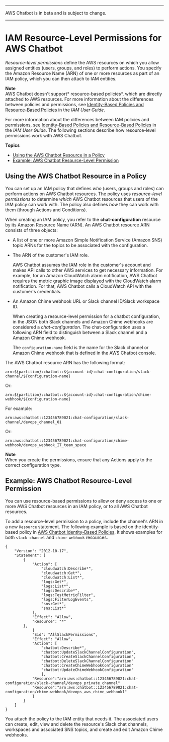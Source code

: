 --------

AWS Chatbot is in beta and is subject to change\.

--------

# IAM Resource\-Level Permissions for AWS Chatbot<a name="security_iam_service-with-iam-resource-based-policies"></a>

*Resource\-level permissions* define the AWS resources on which you allow assigned entities \(users, groups, and roles\) to perform actions\. You specify the Amazon Resource Name \(ARN\) of one or more resources as part of an IAM policy, which you can then attach to IAM entities\. 

**Note**  
AWS Chatbot doesn't support* resource\-based policies*, which are directly attached to AWS resources\. For more information about the differences between policies and permissions, see [Identity\-Based Policies and Resource\-Based Policies ](https://docs.aws.amazon.com/IAM/latest/UserGuide/access_policies_identity-vs-resource.html)in the *IAM User Guide*\.

For more information about the differences between IAM policies and permissions, see [Identity\-Based Policies and Resource\-Based Policies ](https://docs.aws.amazon.com/IAM/latest/UserGuide/access_policies_identity-vs-resource.html)in the *IAM User Guide*\. The following sections describe how resource\-level permissions work with AWS Chatbot\.

**Topics**
+ [Using the AWS Chatbot Resource in a Policy](#security_iam_resource-description)
+ [Example: AWS Chatbot Resource\-Level Permission](#security_iam_resource-based-policy-examples)

## Using the AWS Chatbot Resource in a Policy<a name="security_iam_resource-description"></a>

You can set up an IAM policy that defines *who* \(users, groups and roles\) can perform actions on AWS Chatbot resources\. The policy uses *resource\-level permissions* to determine *which* AWS Chatbot resources that users of the IAM policy can work with\. The policy also defines *how* they can work with them \(through Actions and Conditions\)\.

When creating an IAM policy, you refer to the **chat\-configuration** resource by its Amazon Resource Name \(ARN\)\. An AWS Chatbot resource ARN consists of three objects:
+ A list of one or more Amazon Simple Notification Service \(Amazon SNS\) topic ARNs for the topics to be associated with the configuration\.
+ The ARN of the customer's IAM role\. 

   AWS Chatbot assumes the IAM role in the customer's account and makes API calls to other AWS services to get necessary information\. For example, for an Amazon CloudWatch alarm notification, AWS Chatbot requires the metric graphic image displayed with the CloudWatch alarm notification\. For that, AWS Chatbot calls a CloudWatch API with the customer's credentials\.
+ An Amazon Chime webhook URL or Slack channel ID/Slack workspace ID\.

  When creating a resource\-level permission for a chatbot configuration, in the JSON both Slack channels and Amazon Chime webhooks are considered a *chat\-configuration*\. The chat\-configuration uses a following ARN field to distinguish between a Slack channel and a Amazon Chime webhook\.

  The `configuration-name` field is the name for the Slack channel or Amazon Chime webhook that is defined in the AWS Chatbot console\.

The AWS Chatbot resource ARN has the following format:

`arn:${partition}:chatbot::${account-id}:chat-configuration/slack-channel/${configuration-name}`

Or:

`arn:${partition}:chatbot::${account-id}:chat-configuration/chime-webhook/${configuration-name}`

For example:

`arn:aws:chatbot::123456789021:chat-configuration/slack-channel/devops_channel_01`

Or:

`arn:aws:chatbot::123456789021:chat-configuration/chime-webhook/devops_webhook_IT_team_space`

**Note**  
When you create the permissions, ensure that any Actions apply to the correct configuration type\. 

## Example: AWS Chatbot Resource\-Level Permission<a name="security_iam_resource-based-policy-examples"></a>

You can use resource\-based permissions to allow or deny access to one or more AWS Chatbot resources in an IAM policy, or to all AWS Chatbot resources\. 

To add a resource\-level permission to a policy, include the channel's ARN in a new `Resource` statement\. The following example is based on the identity\-based policy in [AWS Chatbot Identity\-Based Policies](security_iam_service-with-iam-id-based-policies.md)\. It shows examples for both `slack-channel` and `chime-webhook` resources\. 

```
{
    "Version": "2012-10-17",
    "Statement": [
        {
            "Action": [
                "cloudwatch:Describe*",
                "cloudwatch:Get*",
                "cloudwatch:List*",
                "logs:Get*",
                "logs:List*",
                "logs:Describe*",
                "logs:TestMetricFilter",
                "logs:FilterLogEvents",
                "sns:Get*",
                "sns:List*"
            ],
            "Effect": "Allow",
            "Resource": "*"
        },
            {
            "Sid": "AllSlackPermissions",
            "Effect": "Allow",
            "Action": [
                "chatbot:Describe*",
                "chatbot:UpdateSlackChannelConfiguration",
                "chatbot:CreateSlackChannelConfiguration",
                "chatbot:DeleteSlackChannelConfiguration"
                "chatbot:CreateChimeWebhookConfiguration"
                "chatbot:UpdateChimeWebhookConfiguration"
                ],
            "Resource":"arn:aws:chatbot::123456789021:chat-configuration/slack-channel/devops_private_channel"
            "Resource":"arn:aws:chatbot::123456789021:chat-configuration/chime-webhook/devops_aws_chime_webhook1"
            }
        }
    ]
}
```

You attach the policy to the IAM entity that needs it\. The associated users can create, edit, view and delete the resource's Slack chat channels, workspaces and associated SNS topics, and create and edit Amazon Chime webhooks\.